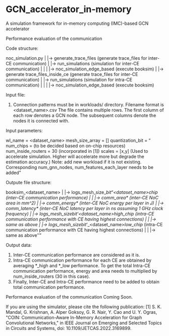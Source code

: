 # GCN_accelerator_in-memory
A simulation framework for in-memory computing (IMC)-based GCN accelerator


Performance evaluation of the communication

Code structure:

noc_simulation.py
  |
  |-> generate_trace_files (generate trace_files for inter-CE communication)
  |
  |-> run_simulations (simulation for inter-CE communication)
  |      |
  |      |-> noc_simulation_edge_based (execute booksim)
  |
  |-> generate trace_files_inside_ce (generate trace_files for inter-CE communication)
  |
  |-> run_simulations (simulation for intra-CE communication)
  |      |
  |      |-> noc_simulation_edge_based (execute booksim)
  
  
  Input file:
  
  1. Connection patterns must be in workloads/ directory. 
     Filename format is <dataset_name>.csv
     The file contains multiple rows. The first column of each row denotes a GCN node. The subsequent columns denote the nodes it is connected with.
     
     
  Input parameters:
  
  wl_name = <dataset_name>
  mesh_size_array = [<n>]
  quantization_bit = <q>
  num_chips = <c> (to be decided based on on-chip resources)
  num_inside_routers = 30 (incorporated in [1])
  scales = [x,y] (Used to accelerate simulation. Higher will accelerate more but degrade the estimation accuracy.)
  Note: add new workload if it is not existing. Corresponding num_gnn_nodes, num_features_each_layer needs to be added
  
     
     
  Outpute file structure:
  
  booksim_<dataset_name>
    |
    |-> logs_mesh_size_<n>_bit_<q>_<dataset_name>_chip_<c> (inter-CE communication performance)
    |
    |       |-> comm_area* (inter-CE NoC area in mm^2)
    |       |-> comm_energy* (inter-CE NoC energy per layer in J)
    |       |-> comm_latency* (inter-CE NoC latency per layer in ns assuming 1 GHz clock frequency)
    |
    |-> logs_mesh_size_<n>_bit_<q>_<dataset_name>_high_chip_<c> (intra-CE communication performance with CE having highest connections)
    |
    |       |-> same as above
    |
    |-> logs_mesh_size_<n>_bit_<q>_<dataset_name>_low_chip_<c> (intra-CE communication performance with CE having highest connections)
    |
    |       |-> same as above
  
  
  Output data:
  
  1. Inter-CE communication performance are considered as it is.
  2. Intra-CE communication performance for each CE are obtained by averaging *_high and *_low performance. To get the total Intra-CE communication performance, energy and area needs to multiplied by num_inside_routers (30 in this case).
  3. Finally, Inter-CE and Intra-CE performance need to be added to obtain total communication performance.
  

Performance evaluation of the communication
Coming Soon.

  
If you are using the simulator, please cite the following publication:
[1] S. K. Mandal, G. Krishnan, A. Alper Goksoy, G. R. Nair, Y. Cao and U. Y. Ogras, "COIN: Communication-Aware In-Memory Acceleration for Graph Convolutional Networks," in IEEE Journal on Emerging and Selected Topics in Circuits and Systems, doi: 10.1109/JETCAS.2022.3169899.
